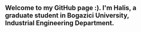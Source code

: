## Welcome to my GitHub page :). I'm Halis, a graduate student in Bogazici University, Industrial Engineering Department.